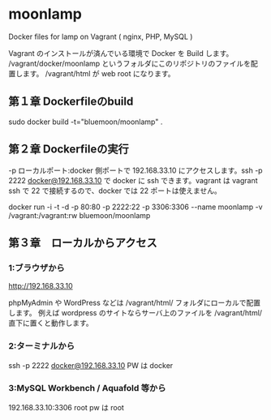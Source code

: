 # moonlamp
Docker files for lamp on Vagrant ( nginx, PHP, MySQL )

Vagrant のインストールが済んでいる環境で Docker を Build します。
/vagrant/docker/moonlamp というフォルダにこのリポジトリのファイルを配置します。
/vagrant/html が web root になります。

## 第１章 Dockerfileのbuild

sudo docker build -t="bluemoon/moonlamp" .

## 第２章 Dockerfileの実行

-p ローカルポート:docker 側ポートで 192.168.33.10 にアクセスします。ssh -p 2222 docker@192.168.33.10 で docker に ssh できます。vagrant は vagrant ssh で 22 で接続するので、docker では 22 ポートは使えません。

docker run -i -t -d -p 80:80 -p 2222:22 -p 3306:3306 --name moonlamp -v /vagrant:/vagrant:rw bluemoon/moonlamp

## 第３章　ローカルからアクセス

### 1:ブラウザから
http://192.168.33.10

phpMyAdmin や WordPress などは /vagrant/html/ フォルダにローカルで配置します。
例えば wordpress のサイトならサーバ上のファイルを /vagrant/html/  直下に置くと動作します。

### 2:ターミナルから
ssh -p 2222 docker@192.168.33.10
PW は docker

### 3:MySQL Workbench / Aquafold 等から
192.168.33.10:3306 root
pw は root

